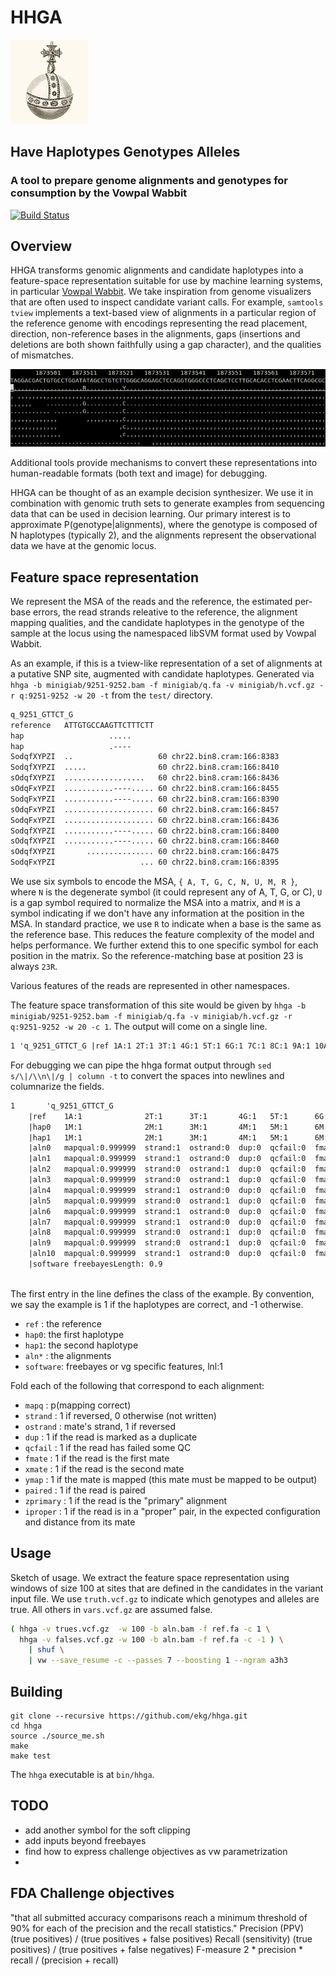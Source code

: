 # HHGA

![orb](https://raw.githubusercontent.com/ekg/hhga/master/images/orb.jpg)

## Have Haplotypes Genotypes Alleles

### A tool to prepare genome alignments and genotypes for consumption by the Vowpal Wabbit

[![Build Status](https://travis-ci.org/ekg/hhga.svg)](https://travis-ci.org/ekg/hhga)

## Overview

HHGA transforms genomic alignments and candidate haplotypes into a feature-space representation suitable for use by machine learning systems, in particular [Vowpal Wabbit](https://github.com/JohnLangford/vowpal_wabbit).
We take inspiration from genome visualizers that are often used to inspect candidate variant calls.
For example, `samtools tview` implements a text-based view of alignments in a particular region of the reference genome with encodings representing the read placement, direction, non-reference bases in the alignments, gaps (insertions and deletions are both shown faithfully using a gap character), and the qualities of mismatches. 


![tview](https://raw.githubusercontent.com/ekg/hhga/master/images/tview.png)

Additional tools provide mechanisms to convert these representations into human-readable formats (both text and image) for debugging.

HHGA can be thought of as an example decision synthesizer.
We use it in combination with genomic truth sets to generate examples from sequencing data that can be used in decision learning.
Our primary interest is to approximate P(genotype|alignments), where the genotype is composed of N haplotypes (typically 2), and the alignments represent the observational data we have at the genomic locus.

## Feature space representation

We represent the MSA of the reads and the reference, the estimated per-base errors, the read strands releative to the reference, the alignment mapping qualities, and the candidate haplotypes in the genotype of the sample at the locus using the namespaced libSVM format used by Vowpal Wabbit.

As an example, if this is a tview-like representation of a set of alignments at a putative SNP site, augmented with candidate haplotypes. Generated via `hhga -b minigiab/9251-9252.bam -f minigiab/q.fa -v minigiab/h.vcf.gz -r q:9251-9252 -w 20 -t` from the `test/` directory.

```txt
q_9251_GTTCT_G
reference   ATTGTGCCAAGTTCTTTCTT
hap                   .....
hap                   .----
SodqfXYPZI  ..                   60 chr22.bin8.cram:166:8383
SodqfXYPZI  .....                60 chr22.bin8.cram:166:8410
sOdqfXYPZI  ..................   60 chr22.bin8.cram:166:8436
sOdqFxYPZI  ...........----..... 60 chr22.bin8.cram:166:8455
SodqFxYPZI  ...........----..... 60 chr22.bin8.cram:166:8390
sOdqFxYPZI  .................... 60 chr22.bin8.cram:166:8457
SodqFxYPZI  .................... 60 chr22.bin8.cram:166:8436
SodqfXYPZI  ...........----..... 60 chr22.bin8.cram:166:8400
sOdqfXYPZI  ...........----..... 60 chr22.bin8.cram:166:8460
sOdqfXYPZI       ............... 60 chr22.bin8.cram:166:8475
SodqFxYPZI                   ... 60 chr22.bin8.cram:166:8395
```    

We use six symbols to encode the MSA, `{ A, T, G, C, N, U, M, R }`, where `N` is the degenerate symbol (it could represent any of A, T, G, or C), `U` is a gap symbol required to normalize the MSA into a matrix, and `M` is a symbol indicating if we don't have any information at the position in the MSA. In standard practice, we use `R` to indicate when a base is the same as the reference base. This reduces the feature complexity of the model and helps performance. We further extend this to one specific symbol for each position in the matrix. So the reference-matching base at position 23 is always `23R`.

Various features of the reads are represented in other namespaces.

The feature space transformation of this site would be given by `hhga -b minigiab/9251-9252.bam -f minigiab/q.fa -v minigiab/h.vcf.gz -r q:9251-9252 -w 20 -c 1`. The output will come on a single line.

```txt
1 'q_9251_GTTCT_G |ref 1A:1 2T:1 3T:1 4G:1 5T:1 6G:1 7C:1 8C:1 9A:1 10A:1 11G:1 12T:1 13T:1 14C:1 15T:1 16T:1 17T:1 18C:1 19T:1 20T:1 |hap0 1M:1 2M:1 3M:1 4M:1 5M:1 6M:1 7M:1 8M:1 9M:1 10M:1 11R:1 12R:1 13R:1 14R:1 15R:1 16M:1 17M:1 18M:1 19M:1 20M:1 |hap1 1M:1 2M:1 3M:1 4M:1 5M:1 6M:1 7M:1 8M:1 9M:1 10M:1 11R:1 12U:1 13U:1 14U:1 15U:1 16M:1 17M:1 18M:1 19M:1 20M:1 |aln0 mapqual:0.999999 strand:1 ostrand:0 dup:0 qcfail:0 fmate:0 xmate:1 ymap:1 paired:1 zprimary:1 iproper:1 1R:0.9998 2R:0.999499 3M:1 4M:1 5M:1 6M:1 7M:1 8M:1 9M:1 10M:1 11M:1 12M:1 13M:1 14M:1 15M:1 16M:1 17M:1 18M:1 19M:1 20M:1 |aln1 mapqual:0.999999 strand:1 ostrand:0 dup:0 qcfail:0 fmate:0 xmate:1 ymap:1 paired:1 zprimary:1 iproper:1 1R:0.9998 2R:0.9998 3R:0.9998 4R:0.999499 5R:0.999499 6M:1 7M:1 8M:1 9M:1 10M:1 11M:1 12M:1 13M:1 14M:1 15M:1 16M:1 17M:1 18M:1 19M:1 20M:1 |aln2 mapqual:0.999999 strand:0 ostrand:1 dup:0 qcfail:0 fmate:0 xmate:1 ymap:1 paired:1 zprimary:1 iproper:1 1R:0.9999 2R:0.9999 3R:0.99369 4R:0.9998 5R:0.9998 6R:0.9998 7R:0.9998 8R:0.9998 9R:0.9999 10R:0.9998 11R:0.9998 12R:0.998005 13R:0.999499 14R:0.9999 15R:0.9999 16R:0.9998 17R:0.9999 18R:0.9998 19M:1 20M:1 |aln3 mapqual:0.999999 strand:0 ostrand:1 dup:0 qcfail:0 fmate:1 xmate:0 ymap:1 paired:1 zprimary:1 iproper:1 1R:0.9999 2R:0.9999 3R:0.9999 4R:0.9999 5R:0.9999 6R:0.9999 7R:0.9999 8R:0.9999 9R:0.9999 10R:0.999499 11R:0.9999 12U:0.9999 13U:0.999499 14U:0.9999 15U:0.9999 16R:0.9999 17R:0.9999 18R:0.9999 19R:0.9999 20R:0.9999 |aln4 mapqual:0.999999 strand:1 ostrand:0 dup:0 qcfail:0 fmate:1 xmate:0 ymap:1 paired:1 zprimary:1 iproper:1 1R:0.9999 2R:0.998005 3R:0.9998 4R:0.9999 5R:0.9999 6R:0.9999 7R:0.9999 8R:0.9999 9R:0.9998 10R:0.9999 11R:0.9999 12U:0.9998 13U:0.9999 14U:0.9999 15U:0.9999 16R:0.9999 17R:0.9999 18R:0.9999 19R:0.9999 20R:0.9999 |aln5 mapqual:0.999999 strand:0 ostrand:1 dup:0 qcfail:0 fmate:1 xmate:0 ymap:1 paired:1 zprimary:1 iproper:1 1R:0.9999 2R:0.9999 3R:0.999499 4R:0.999499 5R:0.9999 6R:0.9999 7R:0.9999 8R:0.9999 9R:0.968377 10R:0.999499 11R:0.998005 12R:0.999499 13R:0.968377 14R:0.9998 15R:0.9999 16R:0.9999 17R:0.999499 18R:0.9999 19R:0.99369 20R:0.9999 |aln6 mapqual:0.999999 strand:1 ostrand:0 dup:0 qcfail:0 fmate:1 xmate:0 ymap:1 paired:1 zprimary:1 iproper:1 1R:0.9998 2R:0.999499 3R:0.9999 4R:0.9998 5R:0.9999 6R:0.9999 7R:0.9999 8R:0.9999 9R:0.9999 10R:0.9999 11R:0.9999 12R:0.9999 13R:0.9999 14R:0.9998 15R:0.9999 16R:0.9999 17R:0.9999 18R:0.9999 19R:0.9999 20R:0.9999 |aln7 mapqual:0.999999 strand:1 ostrand:0 dup:0 qcfail:0 fmate:0 xmate:1 ymap:1 paired:1 zprimary:1 iproper:1 1R:0.9999 2R:0.9999 3R:0.9998 4R:0.9998 5R:0.9999 6R:0.9998 7R:0.9999 8R:0.9998 9R:0.9998 10R:0.9999 11R:0.9998 12U:0.9998 13U:0.9999 14U:0.9998 15U:0.9999 16R:0.9999 17R:0.9998 18R:0.9999 19R:0.9998 20R:0.9999 |aln8 mapqual:0.999999 strand:0 ostrand:1 dup:0 qcfail:0 fmate:0 xmate:1 ymap:1 paired:1 zprimary:1 iproper:1 1R:0.9999 2R:0.9999 3R:0.9999 4R:0.9999 5R:0.9999 6R:0.9999 7R:0.9999 8R:0.9999 9R:0.9999 10R:0.9999 11R:0.9999 12U:0.9999 13U:0.9999 14U:0.9999 15U:0.9999 16R:0.9999 17R:0.9999 18R:0.9999 19R:0.9999 20R:0.9999 |aln9 mapqual:0.999999 strand:0 ostrand:1 dup:0 qcfail:0 fmate:0 xmate:1 ymap:1 paired:1 zprimary:1 iproper:1 1M:1 2M:1 3M:1 4M:1 5M:1 6R:0.999499 7R:0.9998 8R:0.9998 9R:0.9998 10R:0.9998 11R:0.9998 12R:0.9999 13R:0.9999 14R:0.9999 15R:0.9999 16R:0.9999 17R:0.9999 18R:0.9999 19R:0.9999 20R:0.9999 |aln10 mapqual:0.999999 strand:1 ostrand:0 dup:0 qcfail:0 fmate:1 xmate:0 ymap:1 paired:1 zprimary:1 iproper:1 1M:1 2M:1 3M:1 4M:1 5M:1 6M:1 7M:1 8M:1 9M:1 10M:1 11M:1 12M:1 13M:1 14M:1 15M:1 16M:1 17M:1 18R:0.9998 19R:0.9998 20R:0.9998
```

For debugging we can pipe the hhga format output through `sed s/\|/\\n\|/g | column -t` to convert the spaces into newlines and columnarize the fields.

```txt
1       'q_9251_GTTCT_G
    |ref    1A:1              2T:1      3T:1       4G:1   5T:1      6G:1     7C:1     8C:1    9A:1      10A:1       11G:1      12T:1      13T:1        14C:1        15T:1        16T:1        17T:1        18C:1      19T:1      20T:1
    |hap0   1M:1              2M:1      3M:1       4M:1   5M:1      6M:1     7M:1     8M:1    9M:1      10M:1       11R:1      12R:1      13R:1        14R:1        15R:1        16M:1        17M:1        18M:1      19M:1      20M:1
    |hap1   1M:1              2M:1      3M:1       4M:1   5M:1      6M:1     7M:1     8M:1    9M:1      10M:1       11R:1      12U:1      13U:1        14U:1        15U:1        16M:1        17M:1        18M:1      19M:1      20M:1
    |aln0   mapqual:0.999999  strand:1  ostrand:0  dup:0  qcfail:0  fmate:0  xmate:1  ymap:1  paired:1  zprimary:1  iproper:1  1R:0.9998  2R:0.999499  3M:1         4M:1         5M:1         6M:1         7M:1       8M:1       9M:1         10M:1         11M:1         12M:1         13M:1         14M:1       15M:1       16M:1       17M:1         18M:1       19M:1        20M:1
    |aln1   mapqual:0.999999  strand:1  ostrand:0  dup:0  qcfail:0  fmate:0  xmate:1  ymap:1  paired:1  zprimary:1  iproper:1  1R:0.9998  2R:0.9998    3R:0.9998    4R:0.999499  5R:0.999499  6M:1         7M:1       8M:1       9M:1         10M:1         11M:1         12M:1         13M:1         14M:1       15M:1       16M:1       17M:1         18M:1       19M:1        20M:1
    |aln2   mapqual:0.999999  strand:0  ostrand:1  dup:0  qcfail:0  fmate:0  xmate:1  ymap:1  paired:1  zprimary:1  iproper:1  1R:0.9999  2R:0.9999    3R:0.99369   4R:0.9998    5R:0.9998    6R:0.9998    7R:0.9998  8R:0.9998  9R:0.9999    10R:0.9998    11R:0.9998    12R:0.998005  13R:0.999499  14R:0.9999  15R:0.9999  16R:0.9998  17R:0.9999    18R:0.9998  19M:1        20M:1
    |aln3   mapqual:0.999999  strand:0  ostrand:1  dup:0  qcfail:0  fmate:1  xmate:0  ymap:1  paired:1  zprimary:1  iproper:1  1R:0.9999  2R:0.9999    3R:0.9999    4R:0.9999    5R:0.9999    6R:0.9999    7R:0.9999  8R:0.9999  9R:0.9999    10R:0.999499  11R:0.9999    12U:0.9999    13U:0.999499  14U:0.9999  15U:0.9999  16R:0.9999  17R:0.9999    18R:0.9999  19R:0.9999   20R:0.9999
    |aln4   mapqual:0.999999  strand:1  ostrand:0  dup:0  qcfail:0  fmate:1  xmate:0  ymap:1  paired:1  zprimary:1  iproper:1  1R:0.9999  2R:0.998005  3R:0.9998    4R:0.9999    5R:0.9999    6R:0.9999    7R:0.9999  8R:0.9999  9R:0.9998    10R:0.9999    11R:0.9999    12U:0.9998    13U:0.9999    14U:0.9999  15U:0.9999  16R:0.9999  17R:0.9999    18R:0.9999  19R:0.9999   20R:0.9999
    |aln5   mapqual:0.999999  strand:0  ostrand:1  dup:0  qcfail:0  fmate:1  xmate:0  ymap:1  paired:1  zprimary:1  iproper:1  1R:0.9999  2R:0.9999    3R:0.999499  4R:0.999499  5R:0.9999    6R:0.9999    7R:0.9999  8R:0.9999  9R:0.968377  10R:0.999499  11R:0.998005  12R:0.999499  13R:0.968377  14R:0.9998  15R:0.9999  16R:0.9999  17R:0.999499  18R:0.9999  19R:0.99369  20R:0.9999
    |aln6   mapqual:0.999999  strand:1  ostrand:0  dup:0  qcfail:0  fmate:1  xmate:0  ymap:1  paired:1  zprimary:1  iproper:1  1R:0.9998  2R:0.999499  3R:0.9999    4R:0.9998    5R:0.9999    6R:0.9999    7R:0.9999  8R:0.9999  9R:0.9999    10R:0.9999    11R:0.9999    12R:0.9999    13R:0.9999    14R:0.9998  15R:0.9999  16R:0.9999  17R:0.9999    18R:0.9999  19R:0.9999   20R:0.9999
    |aln7   mapqual:0.999999  strand:1  ostrand:0  dup:0  qcfail:0  fmate:0  xmate:1  ymap:1  paired:1  zprimary:1  iproper:1  1R:0.9999  2R:0.9999    3R:0.9998    4R:0.9998    5R:0.9999    6R:0.9998    7R:0.9999  8R:0.9998  9R:0.9998    10R:0.9999    11R:0.9998    12U:0.9998    13U:0.9999    14U:0.9998  15U:0.9999  16R:0.9999  17R:0.9998    18R:0.9999  19R:0.9998   20R:0.9999
    |aln8   mapqual:0.999999  strand:0  ostrand:1  dup:0  qcfail:0  fmate:0  xmate:1  ymap:1  paired:1  zprimary:1  iproper:1  1R:0.9999  2R:0.9999    3R:0.9999    4R:0.9999    5R:0.9999    6R:0.9999    7R:0.9999  8R:0.9999  9R:0.9999    10R:0.9999    11R:0.9999    12U:0.9999    13U:0.9999    14U:0.9999  15U:0.9999  16R:0.9999  17R:0.9999    18R:0.9999  19R:0.9999   20R:0.9999
    |aln9   mapqual:0.999999  strand:0  ostrand:1  dup:0  qcfail:0  fmate:0  xmate:1  ymap:1  paired:1  zprimary:1  iproper:1  1M:1       2M:1         3M:1         4M:1         5M:1         6R:0.999499  7R:0.9998  8R:0.9998  9R:0.9998    10R:0.9998    11R:0.9998    12R:0.9999    13R:0.9999    14R:0.9999  15R:0.9999  16R:0.9999  17R:0.9999    18R:0.9999  19R:0.9999   20R:0.9999
    |aln10  mapqual:0.999999  strand:1  ostrand:0  dup:0  qcfail:0  fmate:1  xmate:0  ymap:1  paired:1  zprimary:1  iproper:1  1M:1       2M:1         3M:1         4M:1         5M:1         6M:1         7M:1       8M:1       9M:1         10M:1         11M:1         12M:1         13M:1         14M:1       15M:1       16M:1       17M:1         18R:0.9998  19R:0.9998   20R:0.9998
    |software freebayesLength: 0.9 
    
```

The first entry in the line defines the class of the example. By convention, we say the example is 1 if the haplotypes are correct, and -1 otherwise.

* `ref` : the reference
* `hap0`: the first haplotype
* `hap1`: the second haplotype
* `aln*` : the alignments
* `software`: freebayes or vg specific features, lnl:1


Fold each of the following that correspond to each alignment:
* `mapq` : p(mapping correct)
* `strand` : 1 if reversed, 0 otherwise (not written)
* `ostrand` : mate's strand, 1 if reversed
* `dup` : 1 if the read is marked as a duplicate
* `qcfail` : 1 if the read has failed some QC
* `fmate` : 1 if the read is the first mate
* `xmate` : 1 if the read is the second mate
* `ymap` : 1 if the mate is mapped (this mate must be mapped to be output)
* `paired` : 1 if the read is paired
* `zprimary` : 1 if the read is the "primary" alignment
* `iproper` : 1 if the read is in a "proper" pair, in the expected configuration and distance from its mate


## Usage

Sketch of usage. We extract the feature space representation using windows of size 100 at sites that are defined in the candidates in the variant input file. We use `truth.vcf.gz` to indicate which genotypes and alleles are true. All others in `vars.vcf.gz` are assumed false.

```bash
( hhga -v trues.vcf.gz  -w 100 -b aln.bam -f ref.fa -c 1 \
  hhga -v falses.vcf.gz -w 100 -b aln.bam -f ref.fa -c -1 ) \
    | shuf \
    | vw --save_resume -c --passes 7 --boosting 1 --ngram a3h3
```

## Building

```
git clone --recursive https://github.com/ekg/hhga.git
cd hhga
source ./source_me.sh
make
make test
```

The `hhga` executable is at `bin/hhga`.

## TODO

- add another symbol for the soft clipping
- add inputs beyond freebayes
- find how to express challenge objectives as vw parametrization
- 



## FDA Challenge objectives

"that all submitted accuracy comparisons reach a minimum threshold of 90% for each of the precision and the recall statistics."
Precision (PPV)	(true positives) / (true positives + false positives)
Recall (sensitivity)	(true positives) / (true positives + false negatives)
F-measure	2 * precision * recall / (precision + recall)

